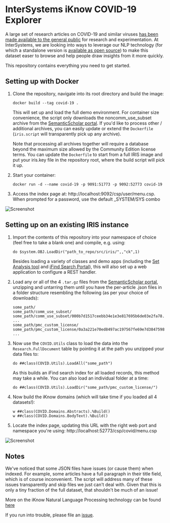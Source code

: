 # InterSystems iKnow COVID-19 Explorer

A large set of research articles on COVID-19 and similar viruses [has been made available to the general public](https://pages.semanticscholar.org/coronavirus-research) for research and experimentation. At InterSystems, we are looking into ways to leverage our NLP technology (for which a standalone version is [available as open source](https://github.com/intersystems/iknow)) to make this dataset easer to browse and help people draw insights from it more quickly. 

This repository contains everything you need to get started.

## Setting up with Docker

1. Clone the repository, navigate into its root directory and build the image:

    ```
    docker build --tag covid-19 .
    ```

    This will set up and load the full demo environment. For container size convenience, the script only downloads the noncomm_use_subset archive from the [SemanticScholar portal](https://pages.semanticscholar.org/coronavirus-research). If you'd like to process other / additional archives, you can easily update or extend the `Dockerfile` (`iris.script` will transparently pick up any archive).

    Note that processing all archives together will require a database beyond the maximum size allowed by the Community Edition license terms. You can update the `Dockerfile` to start from a full IRIS image and put your iris.key file in the repository root, where the build script will pick it up.

2. Start your container:

    ```
    docker run -d --name covid-19 -p 9091:51773 -p 9092:52773 covid-19
    ```

3. Access the index page at: http://localhost:9092/csp/user/menu.csp. 
    When prompted for a password, use the default _SYSTEM/SYS combo
	
  ![Screenshot](https://github.com/bdeboe/isc-iknow-covid/blob/master/docs/img/screenshot-menu.jpg)


## Setting up on an existing IRIS instance

1. Import the contents of this repository into your namespace of choice (feel free to take a blank one) and compile, e.g. using:

    ```
    do $system.OBJ.LoadDir("path_to_repo/src/iris/",,"ck",1)
    ```
    Besides loading a variety of classes and demo apps (including the [Set Analysis tool](https://github.com/bdeboe/isc-iknow-setanalysis) and [iFind Search Portal](https://github.com/bdeboe/isc-iknow-ifindportal)), this will also set up a web application to configure a REST handler. 
	
2. Load any or all of the 4 `.tar.gz` files from the [SemanticScholar portal](https://pages.semanticscholar.org/coronavirus-research), unzipping and untarring them until you have the per-article .json files in a folder structure resembling the following (as per your choice of downloads):

    ```
    some_path/
    some_path/comm_use_subset/
    some_path/comm_use_subset/000b7d1517ceebb34e1e3e817695b6de03e2fa78.json
    ...
    some_path/pmc_custom_license/
    some_path/pmc_custom_license/0a3a221e70ed8497ac197567fe69e7d384759826.json
    ...
    ```

2. Now use the `COVID.Utils` class to load the data into the `Research.FullDocument` table by pointing it at the path you unzipped your data files to:

    ```
    do ##class(COVID.Utils).LoadAll("some_path")
    ```
    As this builds an iFind search index for all loaded records, this method may take a while. You can also load an individual folder at a time:

    ```
    do ##class(COVID.Utils).LoadDir("some_path/pmc_custom_license/")
    ```
  
3. Now build the iKnow domains (which will take time if you loaded all 4 datasets!):

    ```
    w ##class(COVID.Domains.Abstracts).%Build()
    w ##class(COVID.Domains.BodyText).%Build()
    ```

4. Locate the index page, updating this URL with the right web port and namespace you're using: http://localhost:52773/csp/covid/menu.csp
	
  ![Screenshot](https://github.com/bdeboe/isc-iknow-covid/blob/master/docs/img/screenshot-menu.jpg)
  
  
## Notes

We've noticed that some JSON files have issues (or cause them) when indexed. For example, some articles have a full paragraph in their title field, which is of course inconvenient. The script will address many of these issues transparently and skip files we just can't deal with. Given that this is only a tiny fraction of the full dataset, that shouldn't be much of an issue!

More on the iKnow Natural Language Processing technology can be found [here](https://github.com/intersystems/iknow/wiki)

If you run into trouble, please file an [issue](https://github.com/bdeboe/isc-iknow-covid/issues).